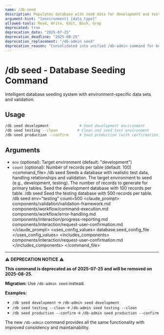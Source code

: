 ```yaml
---
name: /db-seed
description: Populates database with seed data for development and testing environments
argument-hint: "[environment] [data_type]"
allowed-tools: Read, Write, Edit, Bash, Grep
deprecated: true
deprecation_date: "2025-07-25"
deprecation_deadline: "2025-08-25"
deprecation_replacement: "/db-admin seed"
deprecation_reason: "Consolidated into unified /db-admin command for better maintenance and consistency"
---
```

# /db seed - Database Seeding Command
Intelligent database seeding system with environment-specific data sets and validation.
## Usage
```bash
/db seed development              # Seed development environment
/db seed testing --clean         # Clean and seed test environment
/db seed production --confirm     # Seed production (with confirmation)
```
## Arguments
- `env` (optional): Target environment (default: "development")
- `count` (optional): Number of records per table (default: 100)
<command_file>
  <metadata>
    <name>/db seed</name>
    <purpose>Seeds a database with realistic test data, handling relationships and validation.</purpose>
    <usage>
      <![CDATA[
      /db seed env="development" count=100
      ]]>
    </usage>
  </metadata>
  <arguments>
    <argument name="env" type="string" required="false" default="development">
      <description>The target environment to seed (e.g., development, testing).</description>
    </argument>
    <argument name="count" type="integer" required="false" default="100">
      <description>The number of records to generate for primary tables.</description>
    </argument>
  </arguments>
  <examples>
    <example>
      <description>Seed the development database with 100 records per table.</description>
      <usage>/db seed</usage>
    </example>
    <example>
      <description>Seed the testing database with 500 records per table.</description>
      <usage>/db seed env="testing" count=500</usage>
    </example>
  </examples>
  <claude_prompt>
    <prompt>
      <!-- Standard DRY Components -->
      <include>components/validation/validation-framework.md</include>
      <include>components/workflow/command-execution.md</include>
      <include>components/workflow/error-handling.md</include>
      <include>components/interaction/progress-reporting.md</include>
      <!-- Command-specific components -->
      <include>components/interaction/request-user-confirmation.md</include>
      <![CDATA[
      You are a database seeding tool. The user wants to populate the database with test data. This may be a destructive action.
      1.  **Warning & Confirmation**: Inform the user that this action might truncate existing data and require their explicit confirmation to proceed.
      2.  **On Confirmation**:
          *   **Read Configuration**: Read `PROJECT_CONFIG.xml` to find the seed configuration file (e.g., `db/seeds.js`).
          *   **Generate Seeding Script**: Generate a data seeding script (e.g., Python, Node.js, or SQL) that:
              *   Generates realistic data for the specified `env` and `count`.
              *   Correctly handles foreign key relationships to maintain integrity.
              *   Wraps all insertion operations in a single transaction.
          *   **Present Script**: Present the complete seeding script to the user for review and execution.
      ]]>
    </prompt>
  </claude_prompt>
  <dependencies>
    <uses_config_values>
      <value>database.seed_config_file</value>
    </uses_config_values>
    <includes_components>
      <component>components/interaction/request-user-confirmation.md</component>
    </includes_components>
  </dependencies>
</command_file>

---

⚠️ **DEPRECATION NOTICE** ⚠️

**This command is deprecated as of 2025-07-25 and will be removed on 2025-08-25.**

**Migration:** Use `/db-admin seed` instead.

**Examples:**
- `/db seed development` → `/db-admin seed development`
- `/db seed testing --clean` → `/db-admin seed testing --clean`
- `/db seed production --confirm` → `/db-admin seed production --confirm`

The new `/db-admin` command provides all the same functionality with improved consistency and maintainability.